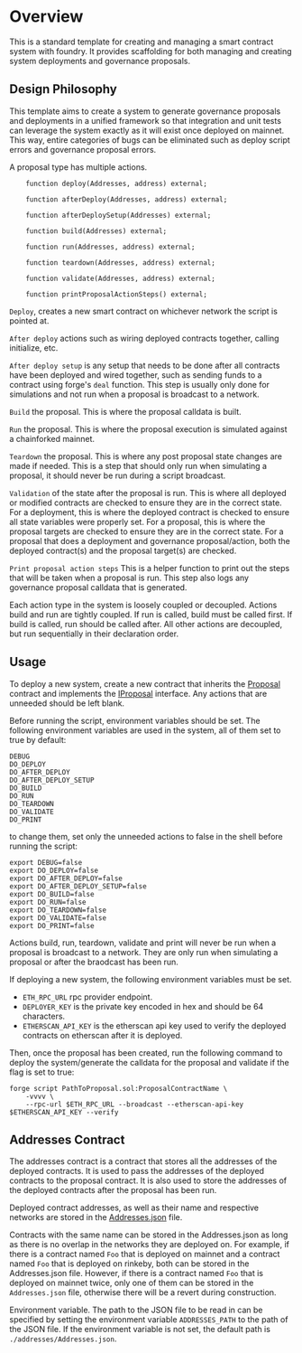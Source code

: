 # Overview

This is a standard template for creating and managing a smart contract system with foundry. It provides scaffolding for both managing and creating system deployments and governance proposals.

## Design Philosophy

This template aims to create a system to generate governance proposals and deployments in a unified framework so that integration and unit tests can leverage the system exactly as it will exist once deployed on mainnet. This way, entire categories of bugs can be eliminated such as deploy script errors and governance proposal errors.

A proposal type has multiple actions.

```
    function deploy(Addresses, address) external;

    function afterDeploy(Addresses, address) external;

    function afterDeploySetup(Addresses) external;

    function build(Addresses) external;

    function run(Addresses, address) external;

    function teardown(Addresses, address) external;

    function validate(Addresses, address) external;

    function printProposalActionSteps() external;
```

`Deploy`, creates a new smart contract on whichever network the script is pointed at.

`After deploy` actions such as wiring deployed contracts together, calling initialize, etc.

`After deploy setup` is any setup that needs to be done after all contracts have been deployed and wired together, such as sending funds to a contract using forge's `deal` function. This step is usually only done for simulations and not run when a proposal is broadcast to a network.

`Build` the proposal. This is where the proposal calldata is built.

`Run` the proposal. This is where the proposal execution is simulated against a chainforked mainnet.

`Teardown` the proposal. This is where any post proposal state changes are made if needed. This is a step that should only run when simulating a proposal, it should never be run during a script broadcast.

`Validation` of the state after the proposal is run. This is where all deployed or modified contracts are checked to ensure they are in the correct state. For a deployment, this is where the deployed contract is checked to ensure all state variables were properly set. For a proposal, this is where the proposal targets are checked to ensure they are in the correct state. For a proposal that does a deployment and governance proposal/action, both the deployed contract(s) and the proposal target(s) are checked.

`Print proposal action steps` This is a helper function to print out the steps that will be taken when a proposal is run. This step also logs any governance proposal calldata that is generated.

Each action type in the system is loosely coupled or decoupled. Actions build and run are tightly coupled. If run is called, build must be called first. If build is called, run should be called after. All other actions are decoupled, but run sequentially in their declaration order.

## Usage

To deploy a new system, create a new contract that inherits the [Proposal](./proposals/proposalTypes/Proposal.sol) contract and implements the [IProposal](./proposals/proposalTypes/IProposal.sol) interface. Any actions that are unneeded should be left blank. 


Before running the script, environment variables should be set. The following environment variables are used in the system, all of them set to true by default:

```
DEBUG
DO_DEPLOY
DO_AFTER_DEPLOY
DO_AFTER_DEPLOY_SETUP
DO_BUILD
DO_RUN
DO_TEARDOWN
DO_VALIDATE
DO_PRINT
```

to change them, set only the unneeded actions to false in the shell before running the script:
```
export DEBUG=false
export DO_DEPLOY=false
export DO_AFTER_DEPLOY=false
export DO_AFTER_DEPLOY_SETUP=false
export DO_BUILD=false
export DO_RUN=false
export DO_TEARDOWN=false
export DO_VALIDATE=false
export DO_PRINT=false
```

Actions build, run, teardown, validate and print will never be run when a proposal is broadcast to a network. They are only run when simulating a proposal or after the braodcast has been run.

If deploying a new system, the following environment variables must be set. 

- `ETH_RPC_URL` rpc provider endpoint.
- `DEPLOYER_KEY` is the private key encoded in hex and should be 64 characters. 
- `ETHERSCAN_API_KEY` is the etherscan api key used to verify the deployed contracts on etherscan after it is deployed.

Then, once the proposal has been created, run the following command to deploy the system/generate the calldata for the proposal and validate if the flag is set to true:

```
forge script PathToProposal.sol:ProposalContractName \
    -vvvv \
    --rpc-url $ETH_RPC_URL --broadcast --etherscan-api-key $ETHERSCAN_API_KEY --verify
```

## Addresses Contract

The addresses contract is a contract that stores all the addresses of the deployed contracts. It is used to pass the addresses of the deployed contracts to the proposal contract. It is also used to store the addresses of the deployed contracts after the proposal has been run.

Deployed contract addresses, as well as their name and respective networks are stored in the [Addresses.json](./addresses/Addresses.json) file.

Contracts with the same name can be stored in the Addresses.json as long as there is no overlap in the networks they are deployed on. For example, if there is a contract named `Foo` that is deployed on mainnet and a contract named `Foo` that is deployed on rinkeby, both can be stored in the Addresses.json file. However, if there is a contract named `Foo` that is deployed on mainnet twice, only one of them can be stored in the `Addresses.json` file, otherwise there will be a revert during construction.

Environment variable. The path to the JSON file to be read in can be specified by setting the environment variable `ADDRESSES_PATH` to the path of the JSON file. If the environment variable is not set, the default path is `./addresses/Addresses.json`.
